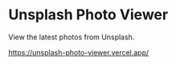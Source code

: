 # Unsplash Photo Viewer

View the latest photos from Unsplash.

https://unsplash-photo-viewer.vercel.app/
